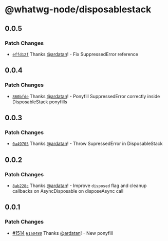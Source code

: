 # @whatwg-node/disposablestack

## 0.0.5

### Patch Changes

- [`effd12f`](https://github.com/ardatan/whatwg-node/commit/effd12f88e918a5b93ea88b1fc74f6ee05696c58)
  Thanks [@ardatan](https://github.com/ardatan)! - Fix SuppressedError reference

## 0.0.4

### Patch Changes

- [`860bfde`](https://github.com/ardatan/whatwg-node/commit/860bfde7d7b6cf1b090e0b91c48bcb3cac69cb89)
  Thanks [@ardatan](https://github.com/ardatan)! - Ponyfill SuppressedError correctly inside
  DisposableStack ponyfills

## 0.0.3

### Patch Changes

- [`0a49705`](https://github.com/ardatan/whatwg-node/commit/0a4970574738c918913d503223968c68a04186e7)
  Thanks [@ardatan](https://github.com/ardatan)! - Throw SupressedError in DisposableStack

## 0.0.2

### Patch Changes

- [`8ab228c`](https://github.com/ardatan/whatwg-node/commit/8ab228cb348ec7e16250c7f530956186311e16d9)
  Thanks [@ardatan](https://github.com/ardatan)! - Improve `disposed` flag and cleanup callbacks on
  AsyncDisposable on disposeAsync call

## 0.0.1

### Patch Changes

- [#1514](https://github.com/ardatan/whatwg-node/pull/1514)
  [`61a0480`](https://github.com/ardatan/whatwg-node/commit/61a0480f1f024b0455598c0c0bd213a74cd72394)
  Thanks [@ardatan](https://github.com/ardatan)! - New ponyfill
